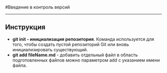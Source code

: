 #Введение в контроль версий 
***
## Инструкция 
* **git init - инициализация репозитория**.
Команда используется для того, чтобы создать пустой репозиторий Git или вновь инициализировать существующий.
* **git add fileName.md** - добавить отдельный файл в область подготовленных файлов можно параметром add с указанием имени файла.  
